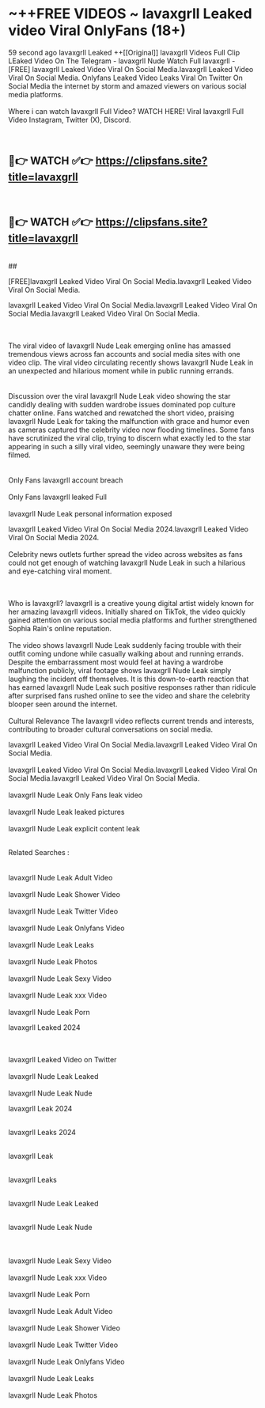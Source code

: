 # ~++FREE VIDEOS ~ lavaxgrll Leaked video Viral OnlyFans (18+)<br>


59 second ago lavaxgrll Leaked ++[[Original]] lavaxgrll Videos Full Clip LEaked Video On The Telegram  - lavaxgrll Nude  Watch Full lavaxgrll - [FREE] lavaxgrll Leaked Video Viral On Social Media.lavaxgrll Leaked Video Viral On Social Media.   Onlyfans Leaked Video Leaks Viral On Twitter On Social Media the internet by storm and amazed viewers on various social media platforms. <br><br>
Where i can watch lavaxgrll Full Video? WATCH HERE! Viral lavaxgrll Full Video Instagram, Twitter (X), Discord. <br>


 <br>

##  🔴👉 WATCH ✅👉  <a href="https://clipsfans.site?title=lavaxgrll&ref=git">https://clipsfans.site?title=lavaxgrll</a> <br>
  <br>

##  🔴👉 WATCH ✅👉  <a href="https://clipsfans.site?title=lavaxgrll&ref=git">https://clipsfans.site?title=lavaxgrll</a> <br>
  <br>
  ##



[FREE]lavaxgrll Leaked Video Viral On Social Media.lavaxgrll Leaked Video Viral On Social Media. <br>

lavaxgrll Leaked Video Viral On Social Media.lavaxgrll Leaked Video Viral On Social Media.lavaxgrll Leaked Video Viral On Social Media. <br>


  <br>

  <br>
The viral video of lavaxgrll Nude Leak emerging online has amassed tremendous views across fan accounts and social media sites with one video clip. The viral video circulating recently shows lavaxgrll Nude Leak in an unexpected and hilarious moment while in public running errands.<br>
<br>


<br>
Discussion over the viral lavaxgrll Nude Leak video showing the star candidly dealing with sudden wardrobe issues dominated pop culture chatter online. Fans watched and rewatched the short video, praising lavaxgrll Nude Leak for taking the malfunction with grace and humor even as cameras captured the celebrity video now flooding timelines. Some fans have scrutinized the viral clip, trying to discern what exactly led to the star appearing in such a silly viral video, seemingly unaware they were being filmed.<br>
<br>
<br> 
Only Fans lavaxgrll account breach<br>
<br>
Only Fans lavaxgrll leaked Full <br>
<br>
lavaxgrll Nude Leak personal information exposed<br>

lavaxgrll Leaked Video Viral On Social Media 2024.lavaxgrll Leaked Video Viral On Social Media 2024. <br>
<br>
Celebrity news outlets further spread the video across websites as fans could not get enough of watching lavaxgrll Nude Leak in such a hilarious and eye-catching viral moment.<br>
<br>

<br>
Who is lavaxgrll? lavaxgrll is a creative young digital artist widely known for her amazing lavaxgrll videos. Initially shared on TikTok, the video quickly gained attention on various social media platforms and further strengthened Sophia Rain's online reputation.<br>
<br>
The video shows lavaxgrll Nude Leak suddenly facing trouble with their outfit coming undone while casually walking about and running errands. Despite the embarrassment most would feel at having a wardrobe malfunction publicly, viral footage shows lavaxgrll Nude Leak simply laughing the incident off themselves. It is this down-to-earth reaction that has earned lavaxgrll Nude Leak such positive responses rather than ridicule after surprised fans rushed online to see the video and share the celebrity blooper seen around the internet.<br>
<br>
Cultural Relevance The lavaxgrll video reflects current trends and interests, contributing to broader cultural conversations on social media.<br>

lavaxgrll Leaked Video Viral On Social Media.lavaxgrll Leaked Video Viral On Social Media.<br>
<br>
lavaxgrll Leaked Video Viral On Social Media.lavaxgrll Leaked Video Viral On Social Media.lavaxgrll Leaked Video Viral On Social Media.<br>
<br>
lavaxgrll Nude Leak Only Fans leak video<br>
<br>
lavaxgrll Nude Leak leaked pictures<br>
<br>
lavaxgrll Nude Leak explicit content leak<br>


<br>
Related Searches :<br>
<br>

<br>
lavaxgrll Nude Leak Adult Video<br>
<br>
lavaxgrll Nude Leak Shower Video<br>
<br>
lavaxgrll Nude Leak Twitter Video<br>
<br>
lavaxgrll Nude Leak Onlyfans Video<br>
<br>
lavaxgrll Nude Leak Leaks<br>
<br>
lavaxgrll Nude Leak Photos<br>

<br>
lavaxgrll Nude Leak Sexy Video<br>
<br>
lavaxgrll Nude Leak xxx Video<br>
<br>
lavaxgrll Nude Leak Porn<br>

lavaxgrll  Leaked 2024 <br> <br>
<br>

lavaxgrll Leaked Video on Twitter <br>
<br>
lavaxgrll Nude Leak Leaked<br>
<br>
lavaxgrll Nude Leak Nude<br>


lavaxgrll  Leak 2024 <br> <br>



lavaxgrll  Leaks 2024 <br> <br>



 
lavaxgrll  Leak<br> <br>



lavaxgrll  Leaks<br> <br>


lavaxgrll Nude Leak Leaked<br> <br>

lavaxgrll Nude Leak Nude<br> <br>
<br> <br>
lavaxgrll Nude Leak Sexy Video
<br> <br>
lavaxgrll Nude Leak xxx Video
<br> <br>
lavaxgrll Nude Leak Porn
<br> <br>
lavaxgrll Nude Leak Adult Video
<br> <br>
lavaxgrll Nude Leak Shower Video
<br> <br>
lavaxgrll Nude Leak Twitter Video
<br> <br>
lavaxgrll Nude Leak Onlyfans Video
<br> <br>
lavaxgrll Nude Leak Leaks
<br> <br>
lavaxgrll Nude Leak Photos






</p>




 



</p>











